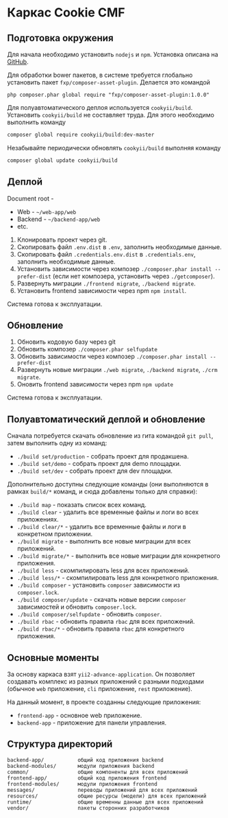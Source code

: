 # Каркас Cookie CMF

## Подготовка окружения

Для начала необходимо установить `nodejs` и `npm`. Установка описана на [GitHub](https://github.com/joyent/node/wiki/Installation).

Для обработки bower пакетов, в системе требуется глобально установить пакет `fxp/composer-asset-plugin`. Делается это командой
```
php composer.phar global require "fxp/composer-asset-plugin:1.0.0"
```
Для полуавтоматического деплоя используется `cookyii/build`. Установить `cookyii/build` не составляет труда.
Для этого необходимо выполнить команду
```bash
composer global require cookyii/build:dev-master
```

Незабывайте периодически обновлять `cookyii/build` выполняя команду
```bash
composer global update cookyii/build
```

## Деплой

Document root -
* Web - `~/web-app/web`
* Backend - `~/backend-app/web`
* etc.

1. Клонировать проект через git.
2. Скопировать файл `.env.dist` в `.env`, заполнить необходимые данные.
3. Скопировать файл `.credentials.env.dist` в `.credentials.env`, заполнить необходимые данные.
4. Установить зависимости через композер `./composer.phar install --prefer-dist` (если нет композера, установить через `./getcomposer`).
5. Развернуть миграции `./frontend migrate`, `./backend migrate`.
6. Установить frontend зависимости через npm `npm install`.

Система готова к эксплуатации.

## Обновление

1. Обновить кодовую базу через git
2. Обновить композер `./composer.phar selfupdate`
3. Обновить зависимости через композер `./composer.phar install --prefer-dist`
4. Развернуть новые миграции `./web migrate`, `./backend migrate`, `./crm migrate`.
5. Оновить frontend зависимости через npm `npm update`

Система готова к эксплуатации.

## Полуавтоматический деплой и обновление

Сначала потребуется скачать обновление из гита командой `git pull`, затем выполнить одну из команд:
* `./build set/production` - собрать проект для продакшена.
* `./build set/demo` - собрать проект для demo площадки.
* `./build set/dev` - собрать проект для dev площадки.

Дополнительно доступны следующие команды (они выполняются в рамках `build/*` команд, и сюда добавлены только для справки):
* `./build map` - показать список всех команд.
* `./build clear` - удалить все временные файлы и логи во всех приложениях.
* `./build clear/*` - удалить все временные файлы и логи в конкретном приложении.
* `./build migrate` - выполнить все новые миграции для всех приложений.
* `./build migrate/*` - выполнить все новые миграции для конкретного приложения.
* `./build less` - скомпилировать less для всех приложений.
* `./build less/*` - скомпилировать less для конкретного приложения.
* `./build composer` - установить `composer` зависимости из `composer.lock`.
* `./build composer/update` - скачать новые версии `composer` зависимостей и обновить `composer.lock`.
* `./build composer/selfupdate` - обновить `composer`.
* `./build rbac` - обновить правила `rbac` для всех приложений.
* `./build rbac/*` - обновить правила `rbac` для конкретного приложения.

## Основные моменты

За основу каркаса взят `yii2-advance-application`.
Он позволяет создавать комплекс из разных приложений с разными подходами
(обычное `web` приложение, `cli` приложение, `rest` приложение).

На данный момент, в проекте созданны следующие приложения:
* `frontend-app` - основное web приложение.
* `backend-app` - приложение для панели управления.

## Структура директорий

```
backend-app/           общий код приложения backend
backend-modules/       модули приложения backend
common/                общие компоненты для всех приложений
frontend-app/          общий код приложения frontend
frontend-modules/      модули приложения frontend
messages/              переводы приложений для всех приложений
resources/             общие ресурсы (модели) для всех приложений
runtime/               общие временны данные для всех приложений
vendor/                пакеты сторонних разработчиков
```

